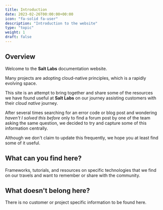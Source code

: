```yaml
---
title: Introduction
date: 2023-02-26T00:00:00+00:00
icon: "fa-solid fa-user"
description: "Introduction to the website"
type: "topic"
weight: 1
draft: false
---
```


## Overview

Welcome to the __Salt Labs__ documentation website.

Many projects are adopting cloud-native principles, which is a rapidly evolving space.

This site is an attempt to bring together and share some of the resources we have found useful at __Salt Labs__ on our journey assisting customers with their _cloud native_ journey.

After several times searching for an error code or blog post and wondering _haven't I solved this before_ only to find a forum post by one of the team asking the same question, we decided to try and capture some of this information centrally.

Although we don't claim to update this frequently, we hope you at least find some of it useful.

## What can you find here?

Frameworks, tutorials, and resources on specific technologies that we find on our travels and want to remember or share with the community.

## What doesn't belong here?

There is no customer or project specific information to be found here.
